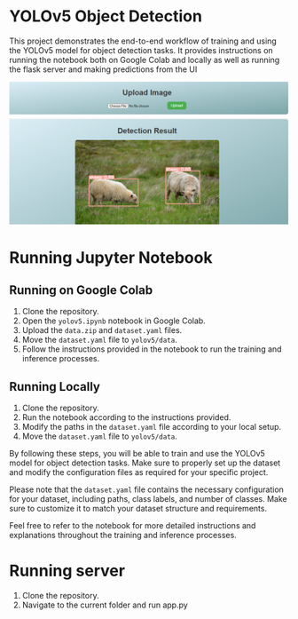 # YOLOv5 Object Detection

This project demonstrates the end-to-end workflow of training and using the YOLOv5 model for object detection tasks. It provides instructions on running the notebook both on Google Colab and locally as well as running the flask server and making predictions from the UI


<img src="static/preview.png" alt= "preview">

# Running Jupyter Notebook
## Running on Google Colab

1. Clone the repository.
2. Open the `yolov5.ipynb` notebook in Google Colab.
3. Upload the `data.zip` and `dataset.yaml` files.
4. Move the `dataset.yaml` file to `yolov5/data`.
5. Follow the instructions provided in the notebook to run the training and inference processes.

## Running Locally

1. Clone the repository.
2. Run the notebook according to the instructions provided.
3. Modify the paths in the `dataset.yaml` file according to your local setup.
4. Move the `dataset.yaml` file to `yolov5/data`.

By following these steps, you will be able to train and use the YOLOv5 model for object detection tasks. Make sure to properly set up the dataset and modify the configuration files as required for your specific project.

Please note that the `dataset.yaml` file contains the necessary configuration for your dataset, including paths, class labels, and number of classes. Make sure to customize it to match your dataset structure and requirements.

Feel free to refer to the notebook for more detailed instructions and explanations throughout the training and inference processes.


# Running server

1. Clone the repository.
2. Navigate to the current folder and run app.py